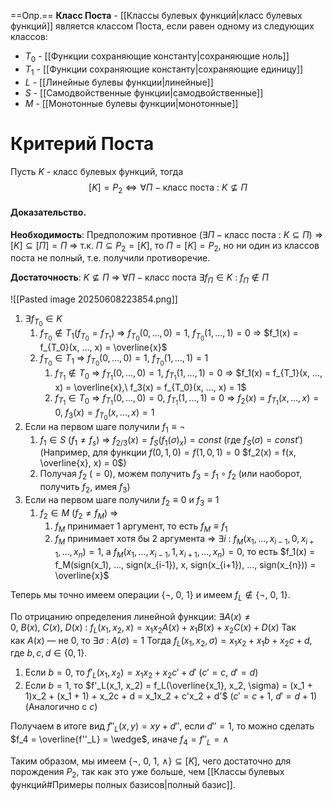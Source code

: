 ==Опр.== **Класс Поста** - [[Классы булевых функций|класс булевых функций]] является классом Поста, если равен одному из следующих классов:

- $T_0$ - [[Функции сохраняющие константу|сохраняющие ноль]]
- $T_1$ - [[Функции сохраняющие константу|сохраняющие единицу]]
- $L$ - [[Линейные булевы функции|линейные]]
- $S$ - [[Самодвойственные функции|самодвойственные]]
- $M$ - [[Монотонные булевы функции|монотонные]]


# Критерий Поста

Пусть $K$ - класс булевых функций, тогда
$$[K] = P_2 \Longleftrightarrow \forall П - \text{класс поста}\ :\ K \nsubseteq П$$

#### Доказательство.

**Необходимость**: Предположим противное ($\exists П - \text{класс поста}\ :\ K \subseteq П$) $\Rightarrow$ $[K] \subseteq [П] = П$ $\Rightarrow$ т.к. $П \subseteq P_2 = [K]$, то $П = [K] = P_2$, но ни один из классов поста не полный, т.е. получили противоречие.

**Достаточность**: $K \nsubseteq П$ $\Rightarrow$ $\forall П - \text{класс поста}\ \exists f_{П} \in K\ :\ f_{П} \not\in П$

![[Pasted image 20250608223854.png]]

1) $\exists f_{T_{0}} \in K$
	1) $f_{T_0} \not\in T_1 (f_{T_0} = f_{T_1})$ $\Rightarrow$ $f_{T_0}(0, ..., 0) = 1,\ f_{T_0}(1, ..., 1) = 0$ $\Rightarrow$ $f_1(x) = f_{T_0}(x, ..., x) = \overline{x}$
	2) $f_{T_0} \in T_1$ $\Rightarrow$ $f_{T_0}(0, ..., 0) = 1,\ f_{T_0}(1, ..., 1) = 1$
		1) $f_{T_1} \not\in T_0$ $\Rightarrow$ $f_{T_1}(0, ..., 0) = 1,\ f_{T_1}(1, ..., 1) = 0$ $\Rightarrow$ $f_1(x) = f_{T_1}(x, ..., x) = \overline{x},\ f_3(x) = f_{T_0}(x, ..., x) = 1$
		2) $f_{T_1} \in T_0$ $\Rightarrow$ $f_{T_1}(0, ..., 0) = 0,\ f_{T_1}(1, ..., 1) = 0$ $\Rightarrow$ $f_2(x) = f_{T_1}(x, ..., x) = 0,\ f_3(x) = f_{T_0}(x, ..., x) = 1$
2) Если на первом шаге получили $f_1 \equiv \neg$
	1) $f_1 \in S\ (f_1 \neq f_s)$ $\Rightarrow$ $f_{2/3}(x) = f_S(f_1(\sigma)_x) = const$ (где $f_S(\sigma) = const'$) (Например, для функции $f(0, 1, 0) = f(1, 0, 1) = 0$ $f_2(x) = f(x, \overline{x}, x) = 0$)
	2) Получая $f_2\ (= 0)$, можем получить $f_3 = f_1 \circ f_2$ (или наоборот, получить $f_2$, имея $f_3$)
3) Если на первом шаге получили $f_2 \equiv 0$ и $f_3 \equiv 1$
	1) $f_2 \in M\ (f_2 \neq f_M)$  $\Rightarrow$ 
		1) $f_M$ принимает 1 аргумент, то есть $f_M \equiv f_1$
		2) $f_M$ принимает хотя бы 2 аргумента $\Rightarrow$ $\exists i\ :\ f_M(x_1, ..., x_{i-1}, 0, x_{i+1}, ..., x_n) = 1$, а $f_M(x_1, ..., x_{i-1}, 1, x_{i+1}, ..., x_n) = 0$, то есть $f_1(x) = f_M(sign(x_1), ..., sign(x_{i-1}), x, sign(x_{i+1}), ..., sign(x_{n})) = \overline{x}$

Теперь мы точно имеем операции $\{\neg,\ 0,\ 1\}$ и имеем $f_L \not\in \{\neg,\ 0,\ 1\}$.

По отрицанию определения линейной функции:  $\exists A(x) \neq 0,\ B(x),\ C(x),\ D(x)\ :\ f_L(x_1,x_2,x) = x_1x_2A(x) + x_1B(x) + x_2C(x) + D(x)$
Так как $A(x)$ — не $0$, то $\exists \sigma\ :\ A(\sigma) = 1$ Тогда $f_L(x_1, x_2, \sigma) = x_1x_2 + x_1b + x_2c + d$, где $b, c, d \in \{0, 1\}$.

1) Если $b = 0$, то $f'_L(x_1, x_2) = x_1x_2 + x_2c' + d'$ ($c' = c,\ d' = d$)
2) Если $b = 1$, то $f'_L(x_1, x_2) = f_L(\overline{x_1}, x_2, \sigma) = (x_1 + 1)x_2 + (x_1 + 1) + x_2c + d = x_1x_2 + c'x_2 + d'$ ($c' = c + 1,\ d' = d + 1$)
(Аналогично с $c$)

Получаем в итоге вид $f''_L(x, y) = xy + d''$, если $d'' = 1$, то можно сделать $f_4 = \overline{f''_L} = \wedge$, иначе $f_4 = f''_L = \wedge$

Таким образом, мы имеем $\{\neg,\ 0,\ 1,\ \wedge\} \subseteq [K]$, чего достаточно для порождения $P_2$, так как это уже больше, чем [[Классы булевых функций#Примеры полных базисов|полный базис]].
